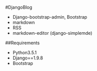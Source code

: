 
#DjangoBlog

- Django-bootstrap-admin, Bootstrap
- markdown
- RSS
- markdown-editor (django-simplemde)

##Requirements

- Python3.5.1
- Django==1.9.8
- Bootstrap
